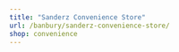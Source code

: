 ```yaml
---
title: "Sanderz Convenience Store"
url: /banbury/sanderz-convenience-store/
shop: convenience
---
```

